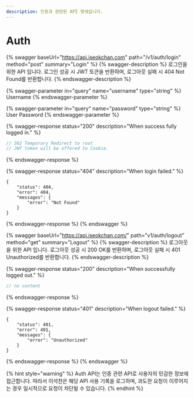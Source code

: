 ```yaml
---
description: 인증과 관련된 API 명세입니다.
---
```


# Auth

{% swagger baseUrl="https://api.iseokchan.com" path="/v1/auth/login" method="post" summary="Login" %}
{% swagger-description %}
로그인을 위한 API 입니다. 로그인 성공 시 JWT 토큰을 반환하며, 로그아웃 실패 시 404 Not Found를 반환합니다.
{% endswagger-description %}

{% swagger-parameter in="query" name="username" type="string" %}
Username
{% endswagger-parameter %}

{% swagger-parameter in="query" name="password" type="string" %}
User Password
{% endswagger-parameter %}

{% swagger-response status="200" description="When success fully logged in." %}
```javascript
// 302 Temporary Redirect to root
// JWT token will be offered to Cookie.
```
{% endswagger-response %}

{% swagger-response status="404" description="When login failed." %}
```
{
    "status": 404,
    "error": 404,
    "messages": {
        "error": "Not Found"
    }
}
```
{% endswagger-response %}
{% endswagger %}

{% swagger baseUrl="https://api.iseokchan.com/" path="v1/auth/logout" method="get" summary="Logout" %}
{% swagger-description %}
로그아웃을 위한 API 입니다. 로그아웃 성공 시 200 OK를 반환하며, 로그아웃 실패 시 401 Unauthorized를 반환합니다. 
{% endswagger-description %}

{% swagger-response status="200" description="When successfully logged out." %}
```javascript
// no content
```
{% endswagger-response %}

{% swagger-response status="401" description="When logout failed." %}
```
{
    "status": 401,
    "error": 401,
    "messages": {
        "error": "Unauthorized"
    }
}
```
{% endswagger-response %}
{% endswagger %}

{% hint style="warning" %}
Auth API는 인증 관련 API로 사용자의 민감한 정보에 접근합니다. 따라서 이석찬은 해당 API 사용 기록을 로그하며, 과도한 요청이 이루어지는 경우 일시적으로 요청이 차단될 수 있습니다.
{% endhint %}
